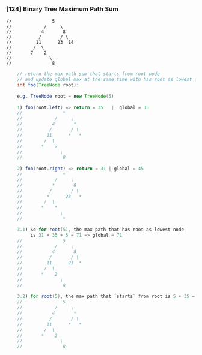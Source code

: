 ### [124] Binary Tree Maximum Path Sum

    //               5
    //            /     \
    //           4       8
    //          /       / \
    //         11      23  14
    //        /  \  
    //       7    2
    //              \
    //               8

```java
    // return the max path sum that starts from root node
    // and update global max at the same time with has root as lowest common ancestor
    int foo(TreeNode root):
    
    e.g. TreeNode root = new TreeNode(5)
    
    1) foo(root.left) => return = 35   |  global = 35
    //               *
    //            /     \
    //           4       *
    //          /       / \
    //         11      *   *
    //        /  \  
    //       *    2
    //              \
    //               8
    
    2) foo(root.right) => return = 31 | global = 45
    //               *
    //            /     \
    //           *       8
    //          /       / \
    //         *      23   *
    //        /  \  
    //       *    *
    //              \
    //               *

    3.1) So for root(5), the max path that has root as lowest node 
         is 31 + 35 + 5 = 71 => global = 71
    //               5
    //            /     \
    //           4       8
    //          /       / \
    //         11      23  *
    //        /  \  
    //       *    2
    //              \
    //               8
    
    3.2) for root(5), the max path that `starts` from root is 5 + 35 = 40 => return 40
    //               5
    //            /     \
    //           4       *
    //          /       / \
    //         11      *   *
    //        /  \  
    //       *    2
    //              \
    //               8
    
```

